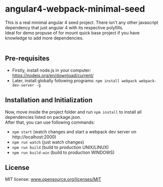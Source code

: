 # angular4-webpack-minimal-seed
This is a real minimal angular 4 seed project. There isn't any other javascript dependency that just angular 4 with its respective polyfills. <br>
Ideal for demo propuse of for mount quick base project if you have knowledge to add more dependencies. <br> <br>

## Pre-requisites
- Firstly, install node.js in your computer: https://nodejs.org/en/download/current/
- Later, install globally following programs: ```npm install webpack webpack-dev-server -g```

## Installation and Initialization
Now, move inside the project folder and run ```npm install``` to install all dependencies listed on package.json.<br> 
After that, you can use following commands:

- ```npm start``` (watch changes and start a webpack dev server on http://localhost:2000)
- ```npm run watch``` (just watch changes)
- ```npm run build``` (build to production UNIX/LINUX)
- ```npm run build-win``` (build to production WINDOWS)

## License
MIT license: www.opensource.org/licenses/MIT
